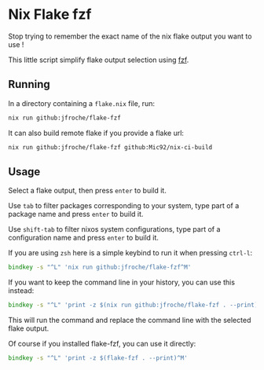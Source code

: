 # Nix Flake fzf

Stop trying to remember the exact name of the nix flake output you want to use !

This little script simplify flake output selection using [fzf](https://github.com/junegunn/fzf/).

## Running

In a directory containing a `flake.nix` file, run:

```bash
nix run github:jfroche/flake-fzf
```

It can also build remote flake if you provide a flake url:

```bash
nix run github:jfroche/flake-fzf github:Mic92/nix-ci-build
```

## Usage

Select a flake output, then press `enter` to build it.

Use `tab` to filter packages corresponding to your system, type part of a package name and press `enter` to build it.

Use `shift-tab` to filter nixos system configurations, type part of a configuration name and press `enter` to build it.

If you are using `zsh` here is a simple keybind to run it when pressing `ctrl-l`:

```zsh
bindkey -s "^L" 'nix run github:jfroche/flake-fzf^M'
```
If you want to keep the command line in your history, you can use this instead:

```zsh
bindkey -s "^L" 'print -z $(nix run github:jfroche/flake-fzf . --print)^M'
```

This will run the command and replace the command line with the selected flake output.

Of course if you installed flake-fzf, you can use it directly:

```zsh
bindkey -s "^L" 'print -z $(flake-fzf . --print)^M'
```
